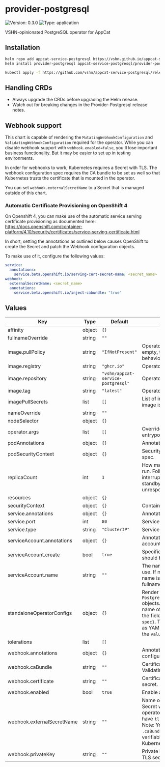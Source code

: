 # provider-postgresql

![Version: 0.3.0](https://img.shields.io/badge/Version-0.3.0-informational?style=flat-square) ![Type: application](https://img.shields.io/badge/Type-application-informational?style=flat-square)

VSHN-opinionated PostgreSQL operator for AppCat

## Installation

```bash
helm repo add appcat-service-postgresql https://vshn.github.io/appcat-service-postgresql
helm install provider-postgresql appcat-service-postgresql/provider-postgresql
```
```bash
kubectl apply -f https://github.com/vshn/appcat-service-postgresql/releases/download/provider-postgresql-0.3.0/crds.yaml
```

<!---
The README.md file is automatically generated with helm-docs!

Edit the README.gotmpl.md template instead.
-->

## Handling CRDs

* Always upgrade the CRDs before upgrading the Helm release.
* Watch out for breaking changes in the Provider-Postgresql release notes.

## Webhook support

This chart is capable of rendering the `MutatingWebhookConfiguration` and `ValidatingWebhookConfiguration` required for the operator.
While you can disable webhook support with `webhook.enabled=false`, you'll lose important business functionality.
But it may be easier to set up in testing environments.

In order for webhooks to work, Kubernetes requires a Secret with TLS.
The webhook configuration spec requires the CA bundle to be set as well so that Kubernetes trusts the certificate that is mounted in the operator.

You can set `webhook.externalSecretName` to a Secret that is managed outside of this chart.

### Automatic Certificate Provisioning on OpenShift 4

On Openshift 4, you can make use of the automatic service serving certificate provisioning as documented here:
https://docs.openshift.com/container-platform/4.10/security/certificates/service-serving-certificate.html

In short, setting the annotations as outlined below causes OpenShift to create the Secret and patch the Webhook configuration objects.

To make use of it, configure the following values:
```yaml
service:
  annotations:
    service.beta.openshift.io/serving-cert-secret-name: <secret_name>
webhook:
  externalSecretName: <secret_name>
  annotations:
    service.beta.openshift.io/inject-cabundle: "true"
```

<!---
The values below are generated with helm-docs!

Document your changes in values.yaml and let `make chart-docs` generate this section.
-->
## Values

| Key | Type | Default | Description |
|-----|------|---------|-------------|
| affinity | object | `{}` |  |
| fullnameOverride | string | `""` |  |
| image.pullPolicy | string | `"IfNotPresent"` | Operator image pull policy If set to empty, then Kubernetes default behaviour applies. |
| image.registry | string | `"ghcr.io"` | Operator image registry |
| image.repository | string | `"vshn/appcat-service-postgresql"` | Operator image repository |
| image.tag | string | `"latest"` | Operator image tag |
| imagePullSecrets | list | `[]` | List of image pull secrets if custom image is behind authentication. |
| nameOverride | string | `""` |  |
| nodeSelector | object | `{}` |  |
| operator.args | list | `[]` | Overrides arguments passed to the entrypoint |
| podAnnotations | object | `{}` | Annotations to add to the Pod spec. |
| podSecurityContext | object | `{}` | Security context to add to the Pod spec. |
| replicaCount | int | `1` | How many operator pods should run. Follower pods reduce interruption time as they're on hot standby when leader is unresponsive. |
| resources | object | `{}` |  |
| securityContext | object | `{}` | Container security context |
| service.annotations | object | `{}` | Annotations to add to the service |
| service.port | int | `80` | Service port number |
| service.type | string | `"ClusterIP"` | Service type |
| serviceAccount.annotations | object | `{}` | Annotations to add to the service account |
| serviceAccount.create | bool | `true` | Specifies whether a service account should be created |
| serviceAccount.name | string | `""` | The name of the service account to use. If not set and `.create` is `true`, a name is generated using the fullname template |
| standaloneOperatorConfigs | object | `{}` | Render `PostgresqlStandaloneOperatorConfig` objects. Each key is used as the name of the object and shall contain the fields `{postgresMajorVersion, spec}`.  The `spec` content is rendered as YAML verbatim. See example in the `values.yaml` file. |
| tolerations | list | `[]` |  |
| webhook.annotations | object | `{}` | Annotations to add to the webhook configuration resources. |
| webhook.caBundle | string | `""` | Certificate in PEM format for the ValidatingWebhookConfiguration. |
| webhook.certificate | string | `""` | Certificate in PEM format for the TLS secret. |
| webhook.enabled | bool | `true` | Enable admission webhooks |
| webhook.externalSecretName | string | `""` | Name of an existing or external Secret with TLS to mount in the operator. The secret is expected to have `tls.crt` and `tls.key` keys. Note: You will still need to set `.caBundle` if the certificate is not verifiable (self-signed) by Kubernetes. |
| webhook.privateKey | string | `""` | Private key in PEM format for the TLS secret. |

<!---
Common/Useful Link references from values.yaml
-->
[resource-units]: https://kubernetes.io/docs/concepts/configuration/manage-resources-containers/#resource-units-in-kubernetes
[prometheus-operator]: https://github.com/coreos/prometheus-operator
